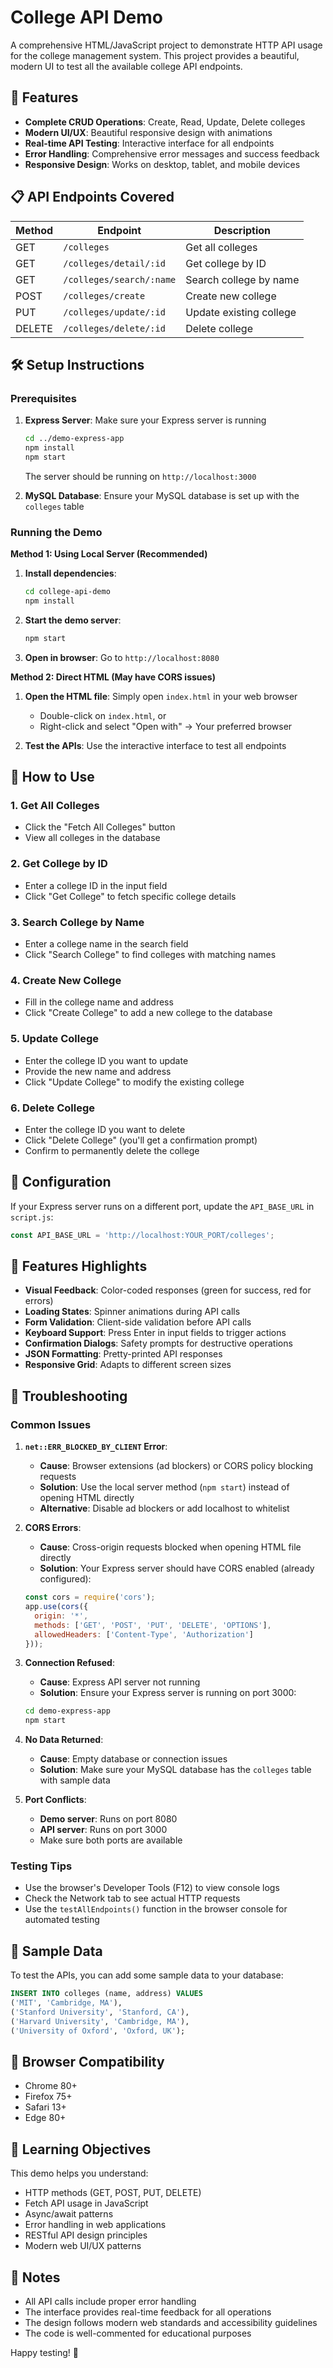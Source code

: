 # College API Demo

A comprehensive HTML/JavaScript project to demonstrate HTTP API usage for the college management system. This project provides a beautiful, modern UI to test all the available college API endpoints.

## 🚀 Features

- **Complete CRUD Operations**: Create, Read, Update, Delete colleges
- **Modern UI/UX**: Beautiful responsive design with animations
- **Real-time API Testing**: Interactive interface for all endpoints
- **Error Handling**: Comprehensive error messages and success feedback
- **Responsive Design**: Works on desktop, tablet, and mobile devices

## 📋 API Endpoints Covered

| Method | Endpoint                 | Description             |
| ------ | ------------------------ | ----------------------- |
| GET    | `/colleges`              | Get all colleges        |
| GET    | `/colleges/detail/:id`   | Get college by ID       |
| GET    | `/colleges/search/:name` | Search college by name  |
| POST   | `/colleges/create`       | Create new college      |
| PUT    | `/colleges/update/:id`   | Update existing college |
| DELETE | `/colleges/delete/:id`   | Delete college          |

## 🛠️ Setup Instructions

### Prerequisites

1. **Express Server**: Make sure your Express server is running
   ```bash
   cd ../demo-express-app
   npm install
   npm start
   ```
   The server should be running on `http://localhost:3000`

2. **MySQL Database**: Ensure your MySQL database is set up with the `colleges` table

### Running the Demo

**Method 1: Using Local Server (Recommended)**
1. **Install dependencies**:
   ```bash
   cd college-api-demo
   npm install
   ```

2. **Start the demo server**:
   ```bash
   npm start
   ```

3. **Open in browser**: Go to `http://localhost:8080`

**Method 2: Direct HTML (May have CORS issues)**
1. **Open the HTML file**: Simply open `index.html` in your web browser
   - Double-click on `index.html`, or
   - Right-click and select "Open with" → Your preferred browser

2. **Test the APIs**: Use the interactive interface to test all endpoints

## 🎯 How to Use

### 1. Get All Colleges
- Click the "Fetch All Colleges" button
- View all colleges in the database

### 2. Get College by ID
- Enter a college ID in the input field
- Click "Get College" to fetch specific college details

### 3. Search College by Name
- Enter a college name in the search field
- Click "Search College" to find colleges with matching names

### 4. Create New College
- Fill in the college name and address
- Click "Create College" to add a new college to the database

### 5. Update College
- Enter the college ID you want to update
- Provide the new name and address
- Click "Update College" to modify the existing college

### 6. Delete College
- Enter the college ID you want to delete
- Click "Delete College" (you'll get a confirmation prompt)
- Confirm to permanently delete the college

## 🔧 Configuration

If your Express server runs on a different port, update the `API_BASE_URL` in `script.js`:

```javascript
const API_BASE_URL = 'http://localhost:YOUR_PORT/colleges';
```

## 🎨 Features Highlights

- **Visual Feedback**: Color-coded responses (green for success, red for errors)
- **Loading States**: Spinner animations during API calls
- **Form Validation**: Client-side validation before API calls
- **Keyboard Support**: Press Enter in input fields to trigger actions
- **Confirmation Dialogs**: Safety prompts for destructive operations
- **JSON Formatting**: Pretty-printed API responses
- **Responsive Grid**: Adapts to different screen sizes

## 🐛 Troubleshooting

### Common Issues

1. **`net::ERR_BLOCKED_BY_CLIENT` Error**: 
   - **Cause**: Browser extensions (ad blockers) or CORS policy blocking requests
   - **Solution**: Use the local server method (`npm start`) instead of opening HTML directly
   - **Alternative**: Disable ad blockers or add localhost to whitelist

2. **CORS Errors**: 
   - **Cause**: Cross-origin requests blocked when opening HTML file directly
   - **Solution**: Your Express server should have CORS enabled (already configured):
   ```javascript
   const cors = require('cors');
   app.use(cors({
     origin: '*',
     methods: ['GET', 'POST', 'PUT', 'DELETE', 'OPTIONS'],
     allowedHeaders: ['Content-Type', 'Authorization']
   }));
   ```

3. **Connection Refused**: 
   - **Cause**: Express API server not running
   - **Solution**: Ensure your Express server is running on port 3000:
   ```bash
   cd demo-express-app
   npm start
   ```

4. **No Data Returned**: 
   - **Cause**: Empty database or connection issues
   - **Solution**: Make sure your MySQL database has the `colleges` table with sample data

5. **Port Conflicts**: 
   - **Demo server**: Runs on port 8080
   - **API server**: Runs on port 3000
   - Make sure both ports are available

### Testing Tips

- Use the browser's Developer Tools (F12) to view console logs
- Check the Network tab to see actual HTTP requests
- Use the `testAllEndpoints()` function in the browser console for automated testing

## 🎉 Sample Data

To test the APIs, you can add some sample data to your database:

```sql
INSERT INTO colleges (name, address) VALUES 
('MIT', 'Cambridge, MA'),
('Stanford University', 'Stanford, CA'),
('Harvard University', 'Cambridge, MA'),
('University of Oxford', 'Oxford, UK');
```

## 📱 Browser Compatibility

- Chrome 80+
- Firefox 75+
- Safari 13+
- Edge 80+

## 🎯 Learning Objectives

This demo helps you understand:
- HTTP methods (GET, POST, PUT, DELETE)
- Fetch API usage in JavaScript
- Async/await patterns
- Error handling in web applications
- RESTful API design principles
- Modern web UI/UX patterns

## 📝 Notes

- All API calls include proper error handling
- The interface provides real-time feedback for all operations
- The design follows modern web standards and accessibility guidelines
- The code is well-commented for educational purposes

Happy testing! 🚀
